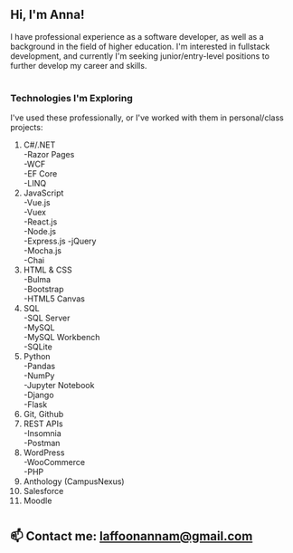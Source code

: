 ## Hi, I'm Anna! 
I have professional experience as a software developer, as well as a background in the field of higher education.
I'm interested in fullstack development, and currently I'm seeking junior/entry-level positions to further develop my career and skills.  
#   
### Technologies I'm Exploring
  
I've used these professionally, or I've worked with them in personal/class projects:

1. C#/.NET  
   -Razor Pages  
   -WCF  
   -EF Core  
   -LINQ  
2. JavaScript  
   -Vue.js  
   -Vuex  
   -React.js  
   -Node.js  
   -Express.js
   -jQuery     
   -Mocha.js  
   -Chai  
4. HTML & CSS  
   -Bulma  
   -Bootstrap   
   -HTML5 Canvas 
5. SQL  
   -SQL Server  
   -MySQL  
   -MySQL Workbench  
   -SQLite  
6. Python  
   -Pandas  
   -NumPy  
   -Jupyter Notebook  
   -Django  
   -Flask  
7. Git, Github  
8. REST APIs  
   -Insomnia  
   -Postman  
9. WordPress  
   -WooCommerce  
   -PHP  
10. Anthology (CampusNexus)  
11. Salesforce  
12. Moodle

#   
   

##  📫 Contact me: [laffoonannam@gmail.com](mailto:laffoonannam@gmail.com)
